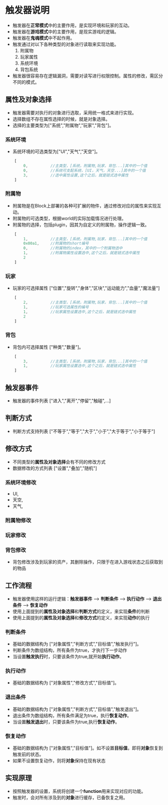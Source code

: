 # 触发器说明

* 触发器在**正常模式**中的主要作用，是实现环境和玩家的互动。
* 触发器在**游戏模式**中的主要作用，是现实游戏的逻辑。
* 触发器在**鬼魂模式**中不起作用。
* 触发通过对以下各种类型的对象进行读取来实现功能。
    1. 附属物
    2. 玩家属性
    3. 系统环境
    4. 背包系统
* 触发器很容易存在逻辑漏洞，需要对读写进行权限控制。属性的修改，需区分不同的模式。

## 属性及对象选择

* 触发器需要对执行的对象进行选取，采用统一格式来进行实现。
* 选择数组不存在属性选择的时候，就是对象选择。
* 选择的主要类型为["系统","附属物","玩家","背包"]。

### 系统环境

* 系统环境的可选类型为["UI","天气","天空"]。

```Javascript
    [ 
        0,          //主类型，[系统，附属物,玩家，背包...]其中的一个值
        0,          //系统可支配系统，[UI，天气，天空...]其中的一个值
        3,          //选中属性设置,这个之后，就是链式选中属性
    ]
```

### 附属物

* 附属物是在Block上部署的各种可扩展的物件，通过修改对应的属性来实现互动。
* 附属物的可选类型，根据world的实际加载情况进行处理。
* 附属物的选择，包括plugin，因其为自定义的附属物，操作逻辑一致。

```Javascript
    [ 
        1,          //主类型，[系统，附属物,玩家，背包...]其中的一个值
        0x00a1,     //附属物的short编号
        0,          //附属物的index，其中的一个附属物选中
        1,          //附属物属性设置选中,这个之后，就是链式选中属性
        2           
    ]
```

### 玩家

* 玩家的可选择属性 ["位置","旋转","身体","区块","运动能力","血量","魔法量"]

```Javascript
    [ 
        2,          //主类型，[系统，附属物,玩家，背包...]其中的一个值
        1,          //玩家可选属性的编号
        1,          //玩家属性设置选中,这个之后，就是链式选中属性
        2           
    ]
```

### 背包

* 背包内可选择属性 ["种类","数量"]。

```Javascript
    [ 
        3,          //主类型，[系统，附属物,玩家，背包...]其中的一个值
        1,          //玩家属性设置选中,这个之后，就是链式选中属性     
    ]
```

## 触发器事件

* 触发器的事件列表 ["进入","离开","停留","触碰",...]

## 判断方式

* 判断方式支持列表 ["不等于","等于","大于","小于","大于等于","小于等于"]

## 修改方式

* 不同类型的**属性及对象选择**会有不同的修改方式
* 数据修改的方式列表 ["设置","叠加","随机"]

### 系统环境修改

* UI,
* 天空,
* 天气,

### 附属物修改

### 玩家修改

### 背包修改

* 背包修改涉及到玩家的资产，其删除操作，只限于在进入游戏状态之后获取到的物品

## 工作流程

* 触发器使用这样的运行逻辑：**触发器事件** -->  **判断条件** --> **执行动作** --> **退出条件** --> **恢复动作**
* 使用上面提到的**属性及对象选择**和**判断方式**的定义，来实现**条件**的判断
* 使用上面提到的**属性及对象选择**和**修改方式**的定义，来实现**动作**的执行

### 判断条件

* 基础的数据结构为 ["对象属性","判断方式","目标值","触发执行"]。
* 判断条件为数组结构，所有条件为true，才执行下一步动作
* 当设置**触发执行**时，只要该条件为true,就开始**执行动作**。

### 执行动作

* 基础的数据结构为 ["对象属性","修改方式","目标值"]。

### 退出条件

* 基础的数据结构为 ["对象属性","判断方式","目标值","触发退出"]。
* 退出条件为数组结构，所有条件满足为true，执行**恢复动作**。
* 当设置**触发退出**时，只要该条件为true,执行**恢复动作**。

### 恢复动作

* 基础的数据结构为 ["对象属性","目标值"]。如不设置**目标值**，即将**对象**恢复到触发前的状态。
* 如果不设置恢复动作，则将**对象**保持在现有状态

## 实现原理

* 按照触发器的设置，系统将创建一个**function**用来实现对应的功能。
* 触发时，会对所有涉及到的**对象**进行缓存，已备恢复之用。